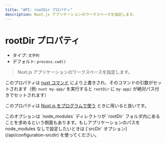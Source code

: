 ```yaml
---
title: "API: rootDir プロパティ"
description: Nuxt.js アプリケーションのワークスペースを指定します。
---
```


# rootDir プロパティ

- タイプ: `文字列`
- デフォルト: `process.cwd()`

> Nuxt.js アプリケーションのワークスペースを指定します。

このプロパティは [nuxt コマンド](/guide/commands) により上書きされ、そのコマンドの引数がセットされます（例: `nuxt my-app/` を実行すると `rootDir` に `my-app/` が絶対パス付きでセットされます）

このプロパティは [Nuxt.js をプログラムで使う](/api/nuxt) ときに用いると良いです。

<p class="Alert Alert--blue">このオプションは `node_modules` ディレクトリが `rootDir` フォルダ内にあることを求めるという側面もあります。もしアプリケーションのパスを node_modules なしで設定したいときは [`srcDir` オプション](/api/configuration-srcdir) を使ってください。</p>
